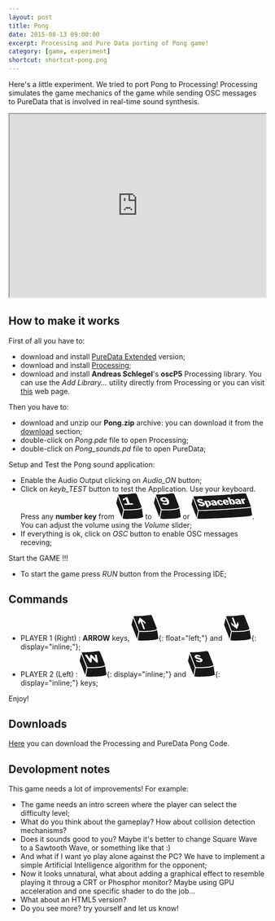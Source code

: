 ```yaml
---
layout: post
title: Pong
date: 2015-08-13 09:00:00
excerpt: Processing and Pure Data porting of Pong game!
category: [game, experiment]
shortcut: shortcut-pong.png
---
```


Here's a little experiment. We tried to port Pong to Processing! Processing simulates the game mechanics of the game while sending OSC messages to PureData that is involved in real-time sound synthesis.


<iframe width="100%" height="360" src="https://www.youtube.com/embed/xQObbtbZZw0"  allowfullscreen></iframe>

## How to make it works

First of all you have to:

* download and install [PureData Extended](http://puredata.info) version;
* download and install [Processing](https://processing.org);
* download and install **Andreas Schlegel**'s **oscP5** Processing library. You can use the _Add Library..._ utility directly from Processing or you can visit [this](http://www.sojamo.de/libraries/oscP5/) web page.

Then you have to:

* download and unzip our **Pong.zip** archive: you can download it from the [download](#pong-download-section) section;
* double-click on _Pong.pde_ file to open Processing;
* double-click on _Pong_sounds.pd_ file to open PureData;

Setup and Test the Pong sound application:

* Enable the Audio Output clicking on _Audio_ON_ button;
* Click on _keyb_TEST_ button to test the Application. Use your keyboard. Press any **number key** from ![1](/assets/images/pong/1.jpg) to ![9](/assets/images/pong/9.jpg) or ![spacebar](/assets/images/pong/spacebar.jpg). You can adjust the volume using the _Volume_ slider;
* If everything is ok, click on _OSC_ button to enable OSC messages receving;

Start the GAME !!!

* To start the game press _RUN_ button from the Processing IDE;

## Commands

* PLAYER 1 (Right) : **ARROW** keys, ![UP](/assets/images/pong/UP.jpg){: float="left;"} and ![DOWN](/assets/images/pong/DOWN.jpg){: display="inline;"};
* PLAYER 2 (Left)  : ![W](/assets/images/pong/W.jpg){: display="inline;"} and ![S](/assets/images/pong/S.jpg){: display="inline;"} keys;


Enjoy!

<a id="pong-download-section">

## Downloads

[Here](/assets/downloads/pong/pong.zip) you can download the Processing and PureData Pong Code.

## Devolopment notes

This game needs a lot of improvements! For example:

* The game needs an intro screen where the player can select the difficulty level;
* What do you think about the gameplay? How about collision detection mechanisms?
* Does it sounds good to you? Maybe it's better to change Square Wave to a Sawtooth Wave, or something like that :)
* And what if I want yo play alone against the PC? We have to implement a simple Artificial Intelligence algorithm for the opponent;
* Now it looks unnatural, what about adding a graphical effect to resemble playing it throug a CRT or Phosphor monitor? Maybe using GPU acceleration and one specific shader to do the job...
* What about an HTML5 version?
* Do you see more? try yourself and let us know!
